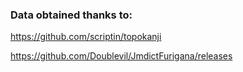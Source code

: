 ### Data obtained thanks to:

https://github.com/scriptin/topokanji

https://github.com/Doublevil/JmdictFurigana/releases

